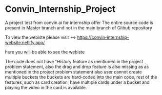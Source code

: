 # Convin_Internship_Project
A project test from convin.ai for internship offer
The entire source code is present in Master branch and not in the main branch 
of Github repository

To view the webiste please visit --> https://convin-internship-website.netlify.app/

here you will be able to see the webiste

The code does not have "History feature as mentioned in the project problem statement, also the drag and drop
feature is also missing as as mentioned in the project problem statement also user cannot create multiple buckets 
the buckets are hard-coded into the main code, rest of the features, such as card creation, have multiple cards
under a bucket and playing the video in the card is available.
